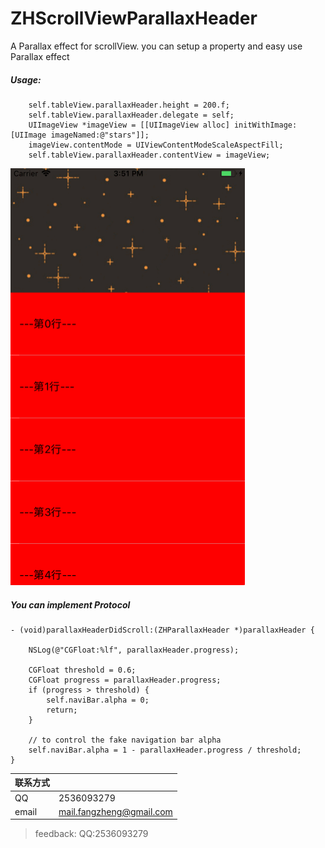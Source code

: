 # ZHScrollViewParallaxHeader
A Parallax effect for scrollView. you can setup a property and easy use Parallax effect

##### Usage:

```
	self.tableView.parallaxHeader.height = 200.f;
    self.tableView.parallaxHeader.delegate = self;
    UIImageView *imageView = [[UIImageView alloc] initWithImage:[UIImage imageNamed:@"stars"]];
    imageView.contentMode = UIViewContentModeScaleAspectFill;
    self.tableView.parallaxHeader.contentView = imageView;
```
<img src="./parallaxEffect.gif" width="375" height="667" />

##### You can implement Protocol <ZHParallaxHeaderDelegate>
```
- (void)parallaxHeaderDidScroll:(ZHParallaxHeader *)parallaxHeader {
    
    NSLog(@"CGFloat:%lf", parallaxHeader.progress);
    
    CGFloat threshold = 0.6;
    CGFloat progress = parallaxHeader.progress;
    if (progress > threshold) {
        self.naviBar.alpha = 0;
        return;
    }
    
    // to control the fake navigation bar alpha 
    self.naviBar.alpha = 1 - parallaxHeader.progress / threshold;
}
```

| 联系方式 |  |
|---------|----|
|QQ|2536093279|
|email|mail.fangzheng@gmail.com|
> feedback: 
> QQ:2536093279
> 